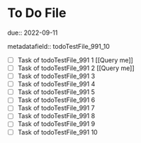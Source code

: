 # To Do File

due:: 2022-09-11

metadatafield:: todoTestFile_991_10

- [ ] Task of todoTestFile_991 1 [[Query me]]
- [ ] Task of todoTestFile_991 2 [[Query me]]
- [ ] Task of todoTestFile_991 3
- [ ] Task of todoTestFile_991 4
- [ ] Task of todoTestFile_991 5
- [ ] Task of todoTestFile_991 6
- [ ] Task of todoTestFile_991 7
- [ ] Task of todoTestFile_991 8
- [ ] Task of todoTestFile_991 9
- [ ] Task of todoTestFile_991 10